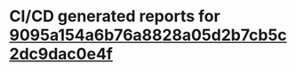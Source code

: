 # CI/CD generated reports for [9095a154a6b76a8828a05d2b7cb5c2dc9dac0e4f](https://github.com/hydephp/develop/commit/9095a154a6b76a8828a05d2b7cb5c2dc9dac0e4f)
